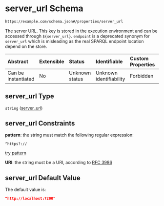 # server\_url Schema

```txt
https://example.com/schema.json#/properties/server_url
```

The server URL. This key is stored in the execution environment and can be accessed through  `${server_url}`. `endpoint` is a deprecated synonym for `server_url` which is misleading as the real SPARQL endpoint location depend on the store.

| Abstract            | Extensible | Status         | Identifiable            | Custom Properties | Additional Properties | Access Restrictions | Defined In                                                                        |
| :------------------ | :--------- | :------------- | :---------------------- | :---------------- | :-------------------- | :------------------ | :-------------------------------------------------------------------------------- |
| Can be instantiated | No         | Unknown status | Unknown identifiability | Forbidden         | Allowed               | none                | [kgsteward.schema.json\*](../../out/kgsteward.schema.json "open original schema") |

## server\_url Type

`string` ([server\_url](kgsteward-properties-server_url.md))

## server\_url Constraints

**pattern**: the string must match the following regular expression:&#x20;

```regexp
^https?://
```

[try pattern](https://regexr.com/?expression=%5Ehttps%3F%3A%2F%2F "try regular expression with regexr.com")

**URI**: the string must be a URI, according to [RFC 3986](https://tools.ietf.org/html/rfc3986 "check the specification")

## server\_url Default Value

The default value is:

```json
"http://localhost:7200"
```
